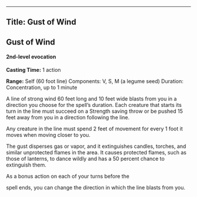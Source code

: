 -------------------------
Title: Gust of Wind
-------------------------

## Gust of Wind

#### 2nd-level evocation


**Casting Time:** 1 action

**Range:** Self (60 foot line) Components:
V, S, M (a legume seed) Duration:
Concentration, up to 1 minute


A line of strong wind 60 feet long and 10 feet wide blasts from you in a
direction you choose for the spell’s duration. Each creature that starts
its turn in the line must succeed on a Strength saving throw or be
pushed 15 feet away from you in a direction following the line.

Any creature in the line must spend 2 feet of movement for every 1 foot
it moves when moving closer to you.

The gust disperses gas or vapor, and it extinguishes candles, torches,
and similar unprotected flames in the area. It causes protected flames,
such as those of lanterns, to dance wildly and has a 50 percent chance
to extinguish them.

As a bonus action on each of your turns before the

spell ends, you can change the direction in which the line blasts from
you.


